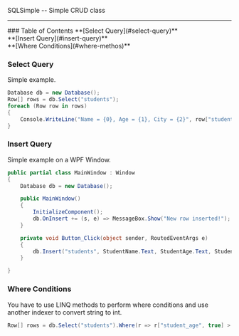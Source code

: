 SQLSimple -- Simple CRUD class
<hr>
### Table of Contents
**[Select Query](#select-query)**<br />
**[Insert Query](#insert-query)**<br />
**[Where Conditions](#where-methos)**<br />

### Select Query
Simple example.
```c#
Database db = new Database();
Row[] rows = db.Select("students");
foreach (Row row in rows)
{
    Console.WriteLine("Name = {0}, Age = {1}, City = {2}", row["student_name"], row["student_age"], row["student_city"]);
}
```

### Insert Query
Simple example on a WPF Window.
```c#
public partial class MainWindow : Window
{
    Database db = new Database();

    public MainWindow()
    {
        InitializeComponent();
        db.OnInsert += (s, e) => MessageBox.Show("New row inserted!");
    }

    private void Button_Click(object sender, RoutedEventArgs e)
    {
        db.Insert("students", StudentName.Text, StudentAge.Text, StudentCity.Text);
    }

}
```

### Where Conditions
You have to use LINQ methods to perform where conditions and use another indexer to convert string to int.
```c#
Row[] rows = db.Select("students").Where(r => r["student_age", true] > 17).ToArray();
```
